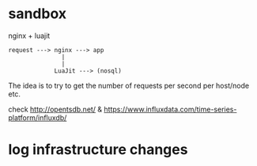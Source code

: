 # sandbox

nginx + luajit

```text
request ---> nginx ---> app
               |
               |
             LuaJit ---> (nosql)
```

The idea is to try to get  the number of requests per second per host/node etc.

check http://opentsdb.net/ & https://www.influxdata.com/time-series-platform/influxdb/


# log infrastructure changes
